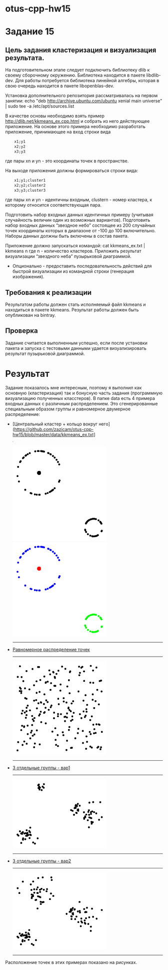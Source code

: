 # otus-cpp-hw15

# Задание 15
## Цель задания кластеризация и визуализация результата.

На подготовительном этапе следует подключить библиотеку dlib к своему сборочному окружению. Библиотека находится в пакете libdlib-dev. Для работы потребуется библиотека линейной алгебры, которая в свою очередь находится в пакете libopenblas-dev.

Установка дополнительного репозитория рассматривалась на первом занятии:
echo "deb http://archive.ubuntu.com/ubuntu xenial main universe" | sudo tee -a /etc/apt/sources.list

В качестве основы необходимо взять пример http://dlib.net/kkmeans_ex.cpp.html и собрать из него действующее приложение. 
На основе этого примера необходимо разработать приложение, принимающее на вход строки вида
```
    x1;y1
    x2;y2
    x3;y3
```
где пары xn и yn - это координаты точек в пространстве. 

На выходе приложения должны формироваться строки вида:
```
    x1;y1;cluster1
    x2;y2;cluster2
    x3;y3;cluster3
```
где пары xn и yn - идентичны входным, clustern - номер кластера, к которому относится соответствующая пара.

Подготовить набор входных данных идентичных примеру (учитывая случайность величин один из возможных вариантов).
Подготовить набор входных данных “звездное небо” состоящее из 200 случайных точек координаты которых в диапазоне от -100 до 100 включительно.
Наборы данных должны быть включены в состав пакета.

Приложение должно запускаться командой:
cat kkmeans_ex.txt | kkmeans n
где n - количество кластеров.
Приложить результат визуализации “звездного неба” пузырьковой диаграммой.

* Опционально - предоставить последовательность действий для быстрой визуализации из командной строки (генерация изображения).

## Требования к реализации
Результатом работы должен стать исполняемый файл kkmeans и находиться в пакете kkmeans. Результат работы должен быть опубликован на bintray.

## Проверка
Задание считается выполненным успешно, если после установки пакета и запуска с тестовыми данными удается визуализировать результат пузырьковой диаграммой.

# Результат
Задание показалось мне интересным, поэтому я выполнил как основную (кластеризация) так и бонусную часть задания (программную визуализацию полученных класстеров). В папке data есть 4 примера входных данных с различным распределением. Это сгенерированные специальным образом группы и равномерное двумерное распределение: 
* [Центральный кластер + кольцо вокруг него](https://github.com/zazicam/otus-cpp-hw15/blob/master/data/kkmeans_ex.txt]
  <hr width="1">
  <img src="https://github.com/zazicam/otus-cpp-hw15/blob/master/data/out-bw.png" width="300">
  
  <img src="https://github.com/zazicam/otus-cpp-hw15/blob/master/data/output.png" width="300">
  <hr>
  
  
* [Равномерное распределение точек](https://github.com/zazicam/otus-cpp-hw15/blob/master/data/kkmeans_ex2.txt)
  <hr><img src="https://github.com/zazicam/otus-cpp-hw15/blob/master/data/out2-bw.png" width="300"><hr> 
* [3 отдельные группы - вар1](https://github.com/zazicam/otus-cpp-hw15/blob/master/data/kkmeans_ex3.txt)
  <hr><img src="https://github.com/zazicam/otus-cpp-hw15/blob/master/data/out3-bw.png" width="300"><hr> 
* [3 отдельные группы - вар2](https://github.com/zazicam/otus-cpp-hw15/blob/master/data/kkmeans_ex4.txt)
  <hr><img src="https://github.com/zazicam/otus-cpp-hw15/blob/master/data/out4-bw.png" width="300"><hr> 
Расположение точек в этих примерах показано на рисунках.



